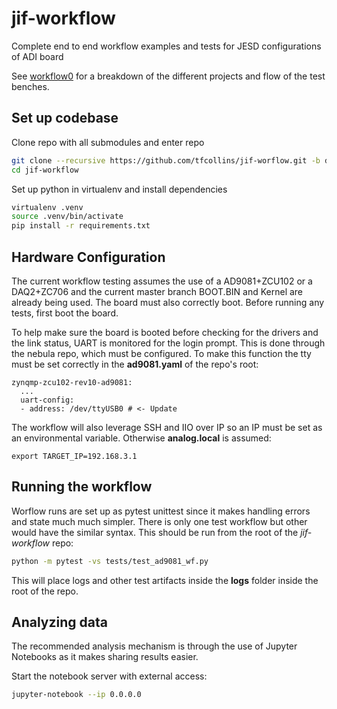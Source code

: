 # jif-workflow
Complete end to end workflow examples and tests for JESD configurations of ADI board

See [workflow0](workflow0.md) for a breakdown of the different projects and flow of the test benches.

## Set up codebase

Clone repo with all submodules and enter repo

```bash
git clone --recursive https://github.com/tfcollins/jif-worflow.git -b dev
cd jif-workflow
```

Set up python in virtualenv and install dependencies

```bash
virtualenv .venv
source .venv/bin/activate
pip install -r requirements.txt
```

## Hardware Configuration

The current workflow testing assumes the use of a AD9081+ZCU102 or a DAQ2+ZC706 and the current master branch BOOT.BIN and Kernel are already being used. The board must also correctly boot. Before running any tests, first boot the board.

To help make sure the board is booted before checking for the drivers and the link status, UART is monitored for the login prompt. This is done through the nebula repo, which must be configured. To make this function the tty must be set correctly in the **ad9081.yaml** of the repo's root:

```
zynqmp-zcu102-rev10-ad9081:
  ...
  uart-config:
  - address: /dev/ttyUSB0 # <- Update
```

The workflow will also leverage SSH and IIO over IP so an IP must be set as an environmental variable. Otherwise **analog.local** is assumed:

```
export TARGET_IP=192.168.3.1
```


## Running the workflow

Worflow runs are set up as pytest unittest since it makes handling errors and state much much simpler. There is only one test workflow but other would have the similar syntax. This should be run from the root of the *jif-workflow* repo:

```bash
python -m pytest -vs tests/test_ad9081_wf.py
```

This will place logs and other test artifacts inside the **logs** folder inside the root of the repo.

## Analyzing data

The recommended analysis mechanism is through the use of Jupyter Notebooks as it makes sharing results easier.

Start the notebook server with external access:

```bash
jupyter-notebook --ip 0.0.0.0
```
